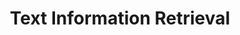---
word: "true"

types: "word"

title: "Text Information Retrieval"

categories: ['']

tags: ['Text', 'Information', 'Retrieval']

arabic: 'استرجاع المعلومات النصية'

arexps: []

enwords: ['Text Information Retrieval']

enexps: []

arlexicons: 'ر'

enlexicons: 'T'

authors: ['Ruqayya Roshdy']

translators: ['']

citations: 'مقدمة في حوسبة اللغة العربية'

sources: 'مركز الملك عبدالله بن عبدالعزيز الدولي لخدمة اللغة العربية'

slug: ""
---